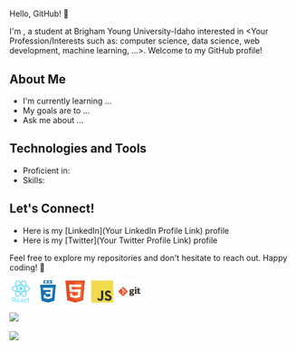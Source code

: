 
# <Your Name Here>

Hello, GitHub! 👋

I'm <Your Name Here>, a student at Brigham Young University-Idaho interested in <Your Profession/Interests such as: computer science, data science, web development, machine learning, ...>. Welcome to my GitHub profile!

## About Me

- I'm currently learning ...
- My goals are to ...
- Ask me about ...

## Technologies and Tools

- Proficient in: <List of Programming Languages or Technologies>
- Skills: <Any Other Skills or Tools You Want to Highlight>

## Let's Connect!

- Here is my [LinkedIn](Your LinkedIn Profile Link) profile
- Here is my [Twitter](Your Twitter Profile Link) profile

Feel free to explore my repositories and don't hesitate to reach out. Happy coding! 🚀

<div>
    <img src="https://github.com/devicons/devicon/blob/master/icons/react/react-original-wordmark.svg" title="React" alt="React" width="40" height="40"/>&nbsp;
    <img src="https://github.com/devicons/devicon/blob/master/icons/css3/css3-plain-wordmark.svg"  title="CSS3" alt="CSS" width="40" height="40"/>&nbsp;
    <img src="https://github.com/devicons/devicon/blob/master/icons/html5/html5-original.svg" title="HTML5" alt="HTML" width="40" height="40"/>&nbsp;
    <img src="https://github.com/devicons/devicon/blob/master/icons/javascript/javascript-original.svg" title="JavaScript" alt="JavaScript" width="40" height="40"/>&nbsp;
    <img src="https://github.com/devicons/devicon/blob/master/icons/git/git-original-wordmark.svg" title="Git" **alt="Git" width="40" height="40"/>
</div>


[![](https://img.shields.io/badge/LinkedIn-blue?style=for-the-badge&logo=linkedin&logoColor=white)]()

[![](https://img.shields.io/badge/Twitter-blue?style=for-the-badge&logo=twitter&logoColor=white)]()
